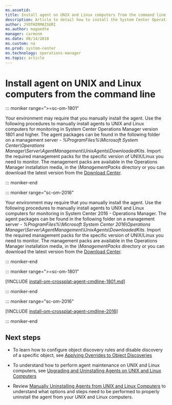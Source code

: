 ```yaml
---
ms.assetid: 
title: Install agent on UNIX and Linux computers from the command line
description: Article to detail how to install the System Center Operations Manager agent manually on UNIX and Linux computers.
author: JYOTHIRMAISURI
ms.author: magoedte
manager: carmonm
ms.date: 08/14/2018
ms.custom: na
ms.prod: system-center
ms.technology: operations-manager
ms.topic: article
---
```


# Install agent on UNIX and Linux computers from the command line

::: moniker range=">=sc-om-1801"

Your environment may require that you manually install the agent. Use the following procedures to manually install agents to UNIX and Linux computers for monitoring in System Center Operations Manager version 1801 and higher.  The agent packages can be found in the following folder on a management server - *%ProgramFiles%\Microsoft System Center\Operations Manager\Server\AgentManagement\UnixAgents\DownloadedKits*.  Import the required management packs for the specific version of UNIX/Linux you need to monitor.  The management packs are available in the Operations Manager installation media, in the *\ManagementPacks* directory or you can download the latest version from the [Download Center](https://www.microsoft.com/download/details.aspx?id=29696).

::: moniker-end

::: moniker range="sc-om-2016"

Your environment may require that you manually install the agent. Use the following procedures to manually install agents to UNIX and Linux computers for monitoring in System Center 2016 - Operations Manager.  The agent packages can be found in the following folder on a management server - *%ProgramFiles%\Microsoft System Center 2016\Operations Manager\Server\AgentManagement\UnixAgents\DownloadedKits*.  Import the required management packs for the specific version of UNIX/Linux you need to monitor.  The management packs are available in the Operations Manager installation media, in the *\ManagementPacks* directory or you can download the latest version from the [Download Center](https://www.microsoft.com/download/details.aspx?id=29696).

::: moniker-end

::: moniker range=">=sc-om-1801"

[!INCLUDE [install-om-crossplat-agent-cmdline-1801.md](../includes/install-om-crossplat-agent-cmdline-1801.md)]

::: moniker-end

::: moniker range="sc-om-2016"

[!INCLUDE [install-om-crossplat-agent-cmdline-2016](../includes/install-om-crossplat-agent-cmdline-2016.md)]

::: moniker-end

## Next steps

- To learn how to configure object discovery rules and disable discovery of a specific object, see [Applying Overrides to Object Discoveries](~/scom/manage-apply-overrides-object-discovery.md)

- To understand how to perform agent maintenance on UNIX and Linux computers, see [Upgrading and Uninstalling Agents on UNIX and Linux Computers](~/scom/manage-upgrade-uninstall-crossplat-agent.md)

- Review [Manually Uninstalling Agents from UNIX and Linux Computers](~/scom/manage-uninstall-crossplat-agent.md) to understand what options and steps need to be performed to properly uninstall the agent from your UNIX and Linux computers.  
